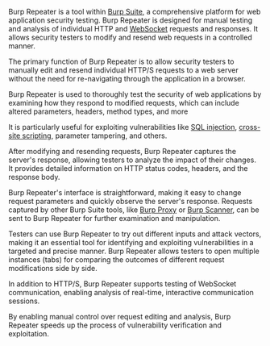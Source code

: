 Burp Repeater is a tool within [Burp Suite](../tools/burpsuite.md), a comprehensive platform for web application security testing. Burp Repeater is designed for manual testing and analysis of individual HTTP and [WebSocket](../protocols/sockets.md) requests and responses. It allows security testers to modify and resend web requests in a controlled manner. 

The primary function of Burp Repeater is to allow security testers to manually edit and resend individual HTTP/S requests to a web server without the need for re-navigating through the application in a browser.

Burp Repeater is used to thoroughly test the security of web applications by examining how they respond to modified requests, which can include altered parameters, headers, method types, and more

It is particularly useful for exploiting vulnerabilities like [SQL injection](../security/sqli.md), [cross-site scripting](../web/xss.md), parameter tampering, and others.

After modifying and resending requests, Burp Repeater captures the server's response, allowing testers to analyze the impact of their changes. It provides detailed information on HTTP status codes, headers, and the response body.

Burp Repeater's interface is straightforward, making it easy to change request parameters and quickly observe the server's response. Requests captured by other Burp Suite tools, like [Burp Proxy](../tools/proxy.md) or [Burp Scanner](../tools/scanner.md), can be sent to Burp Repeater for further examination and manipulation.

Testers can use Burp Repeater to try out different inputs and attack vectors, making it an essential tool for identifying and exploiting vulnerabilities in a targeted and precise manner. Burp Repeater allows testers to open multiple instances (tabs) for comparing the outcomes of different request modifications side by side.

In addition to HTTP/S, Burp Repeater supports testing of WebSocket communication, enabling analysis of real-time, interactive communication sessions.

By enabling manual control over request editing and analysis, Burp Repeater speeds up the process of vulnerability verification and exploitation.